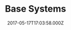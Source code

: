 ---
date: 2017-05-17T17:03:58.000Z
title: Base Systems
description: New website build as part of the Base Systems move to new larger premises.
images:
    - url: /img/base-home.jpg
      name: b
    - url: /img/base-category.jpg
      name: b
    - url: /img/base-product.jpg
      name: b
---